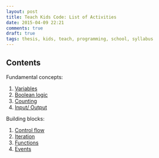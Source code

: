 ```yaml
---
layout: post
title: Teach Kids Code: List of Activities
date: 2015-04-09 22:21
comments: true
draft: true
tags: thesis, kids, teach, programming, school, syllabus
---
```


## Contents

Fundamental concepts:

1. [Variables](variables/concept/)
2. [Boolean logic](boolean-logic/concept/)
3. [Counting](counting/concept/)
4. [Input/ Output](input-output/concept/)

Building blocks:

1. [Control flow](control-flow/concept/)
2. [Iteration](iteration/concept/)
3. [Functions](functions/concept/)
4. [Events](events/concept/)
